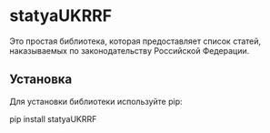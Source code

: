 # statyaUKRRF

Это простая библиотека, которая предоставляет список статей, наказываемых по законодательству Российской Федерации.

## Установка

Для установки библиотеки используйте pip:

pip install statyaUKRRF